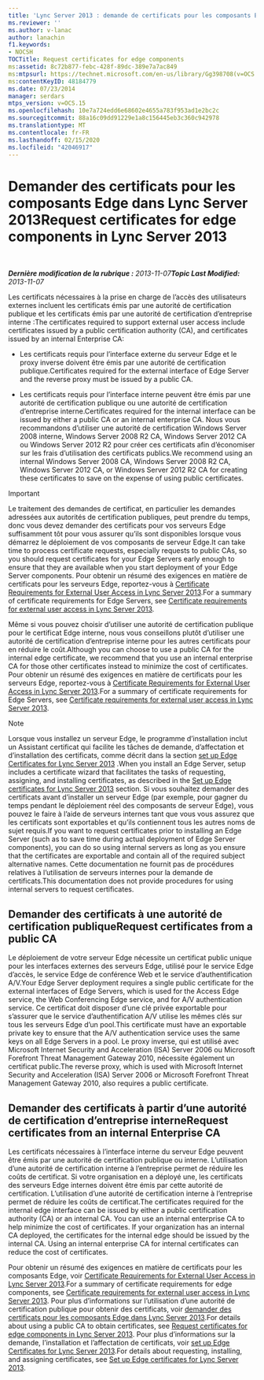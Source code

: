 ```yaml
---
title: 'Lync Server 2013 : demande de certificats pour les composants Edge'
ms.reviewer: ''
ms.author: v-lanac
author: lanachin
f1.keywords:
- NOCSH
TOCTitle: Request certificates for edge components
ms:assetid: 8c72b877-febc-428f-89dc-389e7a7ac849
ms:mtpsurl: https://technet.microsoft.com/en-us/library/Gg398708(v=OCS.15)
ms:contentKeyID: 48184779
ms.date: 07/23/2014
manager: serdars
mtps_version: v=OCS.15
ms.openlocfilehash: 10e7a724edd6e68602e4655a783f953ad1e2bc2c
ms.sourcegitcommit: 88a16c09dd91229e1a8c156445eb3c360c942978
ms.translationtype: MT
ms.contentlocale: fr-FR
ms.lasthandoff: 02/15/2020
ms.locfileid: "42046917"
---
```

<div data-xmlns="http://www.w3.org/1999/xhtml">

<div class="topic" data-xmlns="http://www.w3.org/1999/xhtml" data-msxsl="urn:schemas-microsoft-com:xslt" data-cs="http://msdn.microsoft.com/">

<div data-asp="http://msdn2.microsoft.com/asp">

# <a name="request-certificates-for-edge-components-in-lync-server-2013"></a><span data-ttu-id="bb23f-102">Demander des certificats pour les composants Edge dans Lync Server 2013</span><span class="sxs-lookup"><span data-stu-id="bb23f-102">Request certificates for edge components in Lync Server 2013</span></span>

</div>

<div id="mainSection">

<div id="mainBody">

<span> </span>

<span data-ttu-id="bb23f-103">_**Dernière modification de la rubrique :** 2013-11-07_</span><span class="sxs-lookup"><span data-stu-id="bb23f-103">_**Topic Last Modified:** 2013-11-07_</span></span>

<span data-ttu-id="bb23f-104">Les certificats nécessaires à la prise en charge de l’accès des utilisateurs externes incluent les certificats émis par une autorité de certification publique et les certificats émis par une autorité de certification d’entreprise interne :</span><span class="sxs-lookup"><span data-stu-id="bb23f-104">The certificates required to support external user access include certificates issued by a public certification authority (CA), and certificates issued by an internal Enterprise CA:</span></span>

  - <span data-ttu-id="bb23f-105">Les certificats requis pour l’interface externe du serveur Edge et le proxy inverse doivent être émis par une autorité de certification publique.</span><span class="sxs-lookup"><span data-stu-id="bb23f-105">Certificates required for the external interface of Edge Server and the reverse proxy must be issued by a public CA.</span></span>

  - <span data-ttu-id="bb23f-106">Les certificats requis pour l’interface interne peuvent être émis par une autorité de certification publique ou une autorité de certification d’entreprise interne.</span><span class="sxs-lookup"><span data-stu-id="bb23f-106">Certificates required for the internal interface can be issued by either a public CA or an internal enterprise CA.</span></span> <span data-ttu-id="bb23f-107">Nous vous recommandons d’utiliser une autorité de certification Windows Server 2008 interne, Windows Server 2008 R2 CA, Windows Server 2012 CA ou Windows Server 2012 R2 pour créer ces certificats afin d’économiser sur les frais d’utilisation des certificats publics.</span><span class="sxs-lookup"><span data-stu-id="bb23f-107">We recommend using an internal Windows Server 2008 CA, Windows Server 2008 R2 CA, Windows Server 2012 CA, or Windows Server 2012 R2 CA for creating these certificates to save on the expense of using public certificates.</span></span>

<div>


> [!IMPORTANT]  
> <span data-ttu-id="bb23f-108">Le traitement des demandes de certificat, en particulier les demandes adressées aux autorités de certification publiques, peut prendre du temps, donc vous devez demander des certificats pour vos serveurs Edge suffisamment tôt pour vous assurer qu’ils sont disponibles lorsque vous démarrez le déploiement de vos composants de serveur Edge.</span><span class="sxs-lookup"><span data-stu-id="bb23f-108">It can take time to process certificate requests, especially requests to public CAs, so you should request certificates for your Edge Servers early enough to ensure that they are available when you start deployment of your Edge Server components.</span></span> <span data-ttu-id="bb23f-109">Pour obtenir un résumé des exigences en matière de certificats pour les serveurs Edge, reportez-vous à <A href="lync-server-2013-certificate-requirements-for-external-user-access.md">Certificate Requirements for External User Access in Lync Server 2013</A>.</span><span class="sxs-lookup"><span data-stu-id="bb23f-109">For a summary of certificate requirements for Edge Servers, see <A href="lync-server-2013-certificate-requirements-for-external-user-access.md">Certificate requirements for external user access in Lync Server 2013</A>.</span></span>



</div>

<span data-ttu-id="bb23f-110">Même si vous pouvez choisir d’utiliser une autorité de certification publique pour le certificat Edge interne, nous vous conseillons plutôt d’utiliser une autorité de certification d’entreprise interne pour les autres certificats pour en réduire le coût.</span><span class="sxs-lookup"><span data-stu-id="bb23f-110">Although you can choose to use a public CA for the internal edge certificate, we recommend that you use an internal enterprise CA for those other certificates instead to minimize the cost of certificates.</span></span> <span data-ttu-id="bb23f-111">Pour obtenir un résumé des exigences en matière de certificats pour les serveurs Edge, reportez-vous à [Certificate Requirements for External User Access in Lync Server 2013](lync-server-2013-certificate-requirements-for-external-user-access.md).</span><span class="sxs-lookup"><span data-stu-id="bb23f-111">For a summary of certificate requirements for Edge Servers, see [Certificate requirements for external user access in Lync Server 2013](lync-server-2013-certificate-requirements-for-external-user-access.md).</span></span>

<div>


> [!NOTE]  
> <span data-ttu-id="bb23f-112">Lorsque vous installez un serveur Edge, le programme d’installation inclut un Assistant certificat qui facilite les tâches de demande, d’affectation et d’installation des certificats, comme décrit dans la section <A href="lync-server-2013-set-up-edge-certificates.md">set up Edge Certificates for Lync Server 2013</A> .</span><span class="sxs-lookup"><span data-stu-id="bb23f-112">When you install an Edge Server, setup includes a certificate wizard that facilitates the tasks of requesting, assigning, and installing certificates, as described in the <A href="lync-server-2013-set-up-edge-certificates.md">Set up Edge certificates for Lync Server 2013</A> section.</span></span> <span data-ttu-id="bb23f-113">Si vous souhaitez demander des certificats avant d’installer un serveur Edge (par exemple, pour gagner du temps pendant le déploiement réel des composants de serveur Edge), vous pouvez le faire à l’aide de serveurs internes tant que vous vous assurez que les certificats sont exportables et qu’ils contiennent tous les autres noms de sujet requis.</span><span class="sxs-lookup"><span data-stu-id="bb23f-113">If you want to request certificates prior to installing an Edge Server (such as to save time during actual deployment of Edge Server components), you can do so using internal servers as long as you ensure that the certificates are exportable and contain all of the required subject alternative names.</span></span> <span data-ttu-id="bb23f-114">Cette documentation ne fournit pas de procédures relatives à l’utilisation de serveurs internes pour la demande de certificats.</span><span class="sxs-lookup"><span data-stu-id="bb23f-114">This documentation does not provide procedures for using internal servers to request certificates.</span></span>



</div>

<div>

## <a name="request-certificates-from-a-public-ca"></a><span data-ttu-id="bb23f-115">Demander des certificats à une autorité de certification publique</span><span class="sxs-lookup"><span data-stu-id="bb23f-115">Request certificates from a public CA</span></span>

<span data-ttu-id="bb23f-116">Le déploiement de votre serveur Edge nécessite un certificat public unique pour les interfaces externes des serveurs Edge, utilisé pour le service Edge d’accès, le service Edge de conférence Web et le service d’authentification A/V.</span><span class="sxs-lookup"><span data-stu-id="bb23f-116">Your Edge Server deployment requires a single public certificate for the external interfaces of Edge Servers, which is used for the Access Edge service, the Web Conferencing Edge service, and for A/V authentication service.</span></span> <span data-ttu-id="bb23f-117">Ce certificat doit disposer d’une clé privée exportable pour s’assurer que le service d’authentification A/V utilise les mêmes clés sur tous les serveurs Edge d’un pool.</span><span class="sxs-lookup"><span data-stu-id="bb23f-117">This certificate must have an exportable private key to ensure that the A/V authentication service uses the same keys on all Edge Servers in a pool.</span></span> <span data-ttu-id="bb23f-118">Le proxy inverse, qui est utilisé avec Microsoft Internet Security and Acceleration (ISA) Server 2006 ou Microsoft Forefront Threat Management Gateway 2010, nécessite également un certificat public.</span><span class="sxs-lookup"><span data-stu-id="bb23f-118">The reverse proxy, which is used with Microsoft Internet Security and Acceleration (ISA) Server 2006 or Microsoft Forefront Threat Management Gateway 2010, also requires a public certificate.</span></span>

</div>

<div>

## <a name="request-certificates-from-an-internal-enterprise-ca"></a><span data-ttu-id="bb23f-119">Demander des certificats à partir d’une autorité de certification d’entreprise interne</span><span class="sxs-lookup"><span data-stu-id="bb23f-119">Request certificates from an internal Enterprise CA</span></span>

<span data-ttu-id="bb23f-p106">Les certificats nécessaires à l’interface interne du serveur Edge peuvent être émis par une autorité de certification publique ou interne. L’utilisation d’une autorité de certification interne à l’entreprise permet de réduire les coûts de certificat. Si votre organisation en a déployé une, les certificats des serveurs Edge internes doivent être émis par cette autorité de certification. L’utilisation d’une autorité de certification interne à l’entreprise permet de réduire les coûts de certificat.</span><span class="sxs-lookup"><span data-stu-id="bb23f-p106">The certificates required for the internal edge interface can be issued by either a public certification authority (CA) or an internal CA. You can use an internal enterprise CA to help minimize the cost of certificates. If your organization has an internal CA deployed, the certificates for the internal edge should be issued by the internal CA. Using an internal enterprise CA for internal certificates can reduce the cost of certificates.</span></span>

<span data-ttu-id="bb23f-124">Pour obtenir un résumé des exigences en matière de certificats pour les composants Edge, voir [Certificate Requirements for External User Access in Lync Server 2013](lync-server-2013-certificate-requirements-for-external-user-access.md).</span><span class="sxs-lookup"><span data-stu-id="bb23f-124">For a summary of certificate requirements for edge components, see [Certificate requirements for external user access in Lync Server 2013](lync-server-2013-certificate-requirements-for-external-user-access.md).</span></span> <span data-ttu-id="bb23f-125">Pour plus d’informations sur l’utilisation d’une autorité de certification publique pour obtenir des certificats, voir [demander des certificats pour les composants Edge dans Lync Server 2013](lync-server-2013-request-certificates-for-edge-components.md).</span><span class="sxs-lookup"><span data-stu-id="bb23f-125">For details about using a public CA to obtain certificates, see [Request certificates for edge components in Lync Server 2013](lync-server-2013-request-certificates-for-edge-components.md).</span></span> <span data-ttu-id="bb23f-126">Pour plus d’informations sur la demande, l’installation et l’affectation de certificats, voir [set up Edge Certificates for Lync Server 2013](lync-server-2013-set-up-edge-certificates.md).</span><span class="sxs-lookup"><span data-stu-id="bb23f-126">For details about requesting, installing, and assigning certificates, see [Set up Edge certificates for Lync Server 2013](lync-server-2013-set-up-edge-certificates.md).</span></span>

</div>

</div>

<span> </span>

</div>

</div>

</div>

